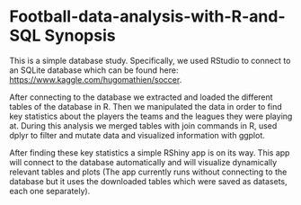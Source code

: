 # Football-data-analysis-with-R-and-SQL Synopsis

This is a simple database study. Specifically, we used RStudio to connect to an SQLite database which can be found here: https://www.kaggle.com/hugomathien/soccer.

After connecting to the database we extracted and loaded the different tables of the database in R. Then we manipulated the data in order to find key statistics about the players the teams and the leagues they were playing at. During this analysis we merged tables with join commands in R, used dplyr to filter and mutate data and visualized information with ggplot.

After finding these key statistics a simple RShiny app is on its way. This app will connect to the database automatically and will visualize dynamically relevant tables and plots (The app currently runs without connecting to the database but it uses the downloaded tables which were saved as datasets, each one separately).
